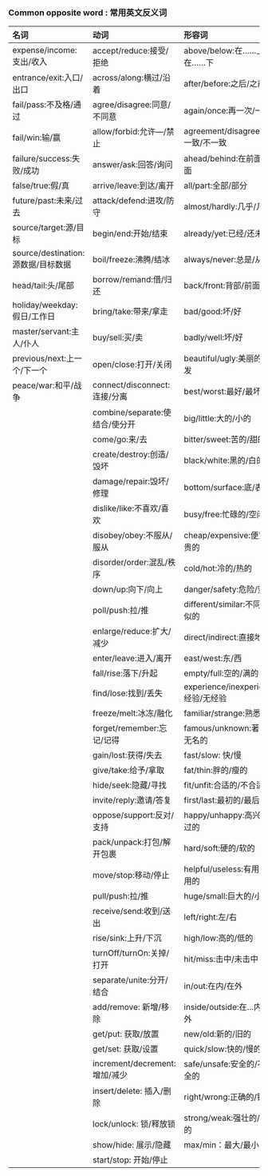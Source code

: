 
### Common opposite word : 常用英文反义词

| 名词                                | 动词                           | 形容词                              |
| :----------------------------------- | :------------------------------ | :----------------------------------- |
| expense/income:支出/收入            | accept/reduce:接受/拒绝         | above/below:在……上/在……下           |
| entrance/exit:入口/出口             | across/along:横过/沿着         | after/before:之后/之前              |
| fail/pass:不及格/通过               | agree/disagree:同意/不同意     | again/once:再一次/一次              |
| fail/win:输/赢                      | allow/forbid:允许—/禁止        | agreement/disagreement:一致/不一致  |
| failure/success:失败/成功           | answer/ask:回答/询问           | ahead/behind:在前面/在后面          |
| false/true:假/真                    | arrive/leave:到达/离开         | all/part:全部/部分                  |
| future/past:未来/过去               | attack/defend:进攻/防守        | almost/hardly:几乎/几乎不           |
| source/target:源/目标               | begin/end:开始/结束            | already/yet:已经/还未               |
| source/destination: 源数据/目标数据 | boil/freeze:沸腾/结冰          | always/never:总是/从来不            |
| head/tail:头/尾部                   | borrow/remand:借/归还          | back/front:背部/前面                |
| holiday/weekday:假日/工作日         | bring/take:带来/拿走           | bad/good:坏/好                      |
| master/servant:主人/仆人            | buy/sell:买/卖                 | badly/well:坏/好                    |
| previous/next:上一个/下一个         | open/close:打开/关闭           | beautiful/ugly:美丽的/丑出发        |
| peace/war:和平/战争                 | connect/disconnect:连接/分离   | best/worst:最好/最坏                |
|                                     | combine/separate:使结合/使分开 | big/little:大的/小的                |
|                                     | come/go:来/去                  | bitter/sweet:苦的/甜的              |
|                                     | create/destroy:创造/毁坏       | black/white:黑的/白的               |
|                                     | damage/repair:毁坏/修理        | bottom/surface:底/表面              |
|                                     | dislike/like:不喜欢/喜欢       | busy/free:忙碌的/空闲的             |
|                                     | disobey/obey:不服从/服从       | cheap/expensive:便宜的/贵的         |
|                                     | disorder/order:混乱/秩序       | cold/hot:冷的/热的                  |
|                                     | down/up:向下/向上              | danger/safety:危险/安全             |
|                                     | poll/push:拉/推                | different/similar:不同的/相似的     |
|                                     | enlarge/reduce:扩大/减少       | direct/indirect:直接地/间           |
|                                     | enter/leave:进入/离开          | east/west:东/西                     |
|                                     | fall/rise:落下/升起            | empty/full:空的/满的                |
|                                     | find/lose:找到/丢失            | experience/inexperience:经验/无经验 |
|                                     | freeze/melt:冰冻/融化          | familiar/strange:熟悉/陌生          |
|                                     | forget/remember:忘记/记得      | famous/unknown:著名的/无名的        |
|                                     | gain/lost:获得/失去            | fast/slow: 快/慢                    |
|                                     | give/take:给予/拿取            | fat/thin:胖的/瘦的                  |
|                                     | hide/seek:隐藏/寻找            | fit/unfit:合适的/不合适的           |
|                                     | invite/reply:邀请/答复         | first/last:最初的/最后的            |
|                                     | oppose/support:反对/支持       | happy/unhappy:高兴的/难过的         |
|                                     | pack/unpack:打包/解开包裹      | hard/soft:硬的/软的                 |
|                                     | move/stop:移动/停止            | helpful/useless:有用的/无用的       |
|                                     | pull/push:拉/推                | huge/small:巨大的/小的              |
|                                     | receive/send:收到/送出         | left/right:左/右                    |
|                                     | rise/sink:上升/下沉            | high/low:高的/低的                  |
|                                     | turnOff/turnOn:关掉/打开       | hit/miss:击中/未击中                |
|                                     | separate/unite:分开/结合       | in/out:在内/在外                    |
|                                     | add/remove: 新增/移除          | inside/outside:在…内/在…外          |
|                                     | get/put: 获取/放置             | new/old:新的/旧的                   |
|                                     | get/set: 获取/设置             | quick/slow:快的/慢的                |
|                                     | increment/decrement:增加/减少  | safe/unsafe:安全的/不安全的         |
|                                     | insert/delete: 插入/删除       | right/wrong:正确的/错误的           |
|                                     | lock/unlock: 锁/释放锁         | strong/weak:强壮的/虚弱的           |
|                                     | show/hide: 展示/隐藏           | max/min：最大/最小                  |
|                                     | start/stop: 开始/停止          |                                     |